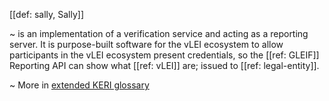 [[def: sally, Sally]]

~ is an implementation of a verification service and acting as a reporting server. It is purpose-built software for the vLEI ecosystem to allow participants in the vLEI ecosystem present credentials, so the [[ref: GLEIF]] Reporting API can show what [[ref: vLEI]] are; issued to [[ref: legal-entity]].

~ More in <a href="https://weboftrust.github.io/WOT-terms/docs/glossary/sally">extended KERI glossary</a>
